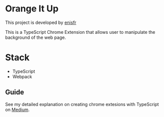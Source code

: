 # Orange It Up

This project is developed by [enisfr](https://github.com/enisfr)

This is a TypeScript Chrome Extension that allows user to manipulate the background of the web page.

# Stack

- TypeScript
- Webpack

## Guide

See my detailed explanation on creating chrome extesions with TypeScript on [Medium](https://enisfr.medium.com/creating-chrome-extensions-with-typescript-914873467b65#9f32-5ed6c8b8e388).
